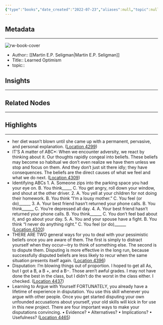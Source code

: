 ```yaml
---
{"type":"books","date_created":"2022-07-23","aliases":null,"topic":null,"url":null,"layout":null,"banner":null,"dg-publish":true,"tags":null,"permalink":"/300-biblio/100-books/learned-optimism/","dgPassFrontmatter":true,"created":"2023-10-20T12:44:17.000-05:00","updated":"2023-10-20T12:44:17.000-05:00"}
---
```


## Metadata
---
![rw-book-cover](https://images-na.ssl-images-amazon.com/images/I/41tEE0aZ0-L._SL200_.jpg)
- Author:: [[Martin E.P. Seligman\|Martin E.P. Seligman]]
- Title:: Learned Optimism
- topic::  



## Insights
---
## Related Nodes
---

## Highlights 
---
- her diet wasn’t blown until she came up with a permanent, pervasive, and personal explanation. ([Location 4299](https://readwise.io/to_kindle?action=open&asin=B005DB6S7K&location=4299))
- IT’S A matter of ABC*: When we encounter adversity, we react by thinking about it. Our thoughts rapidly congeal into beliefs. These beliefs may become so habitual we don’t even realize we have them unless we stop and focus on them. And they don’t just sit there idly; they have consequences. The beliefs are the direct causes of what we feel and what we do next. ([Location 4309](https://readwise.io/to_kindle?action=open&asin=B005DB6S7K&location=4309))
- Identifying ABCs 1. A. Someone zips into the parking space you had your eye on. B. You think_____ C. You get angry, roll down your window, and shout at the other driver. 2. A. You yell at your children for not doing their homework. B. You think “I’m a lousy mother.” C. You feel (or do)______ 3. A. Your best friend hasn’t returned your phone calls. B. You think______ C. You’re depressed all day. 4. A. Your best friend hasn’t returned your phone calls. B. You think______ C. You don’t feel bad about it, and go about your day. 5. A. You and your spouse have a fight. B. You think “I never do anything right.” C. You feel (or do)______ ([Location 4320](https://readwise.io/to_kindle?action=open&asin=B005DB6S7K&location=4320))
- THERE ARE TWO general ways for you to deal with your pessimistic beliefs once you are aware of them. The first is simply to distract yourself when they occur—try to think of something else. The second is to dispute them. Disputing is more effective in the long run, because successfully disputed beliefs are less likely to recur when the same situation presents itself again. ([Location 4396](https://readwise.io/to_kindle?action=open&asin=B005DB6S7K&location=4396))
- Disputation: I’m blowing things out of proportion. I hoped to get all As, but I got a B, a B +, and a B−. Those aren’t awful grades. I may not have done the best in the class, but I didn’t do the worst in the class either. I checked. ([Location 4437](https://readwise.io/to_kindle?action=open&asin=B005DB6S7K&location=4437))
- Learning to Argue with Yourself FORTUNATELY, you already have a lifetime of experience in disputation. You use this skill whenever you argue with other people. Once you get started disputing your own unfounded accusations about yourself, your old skills will kick in for use in this new project. There are four important ways to make your disputations convincing. • Evidence? • Alternatives? • Implications? • Usefulness? ([Location 4465](https://readwise.io/to_kindle?action=open&asin=B005DB6S7K&location=4465))
